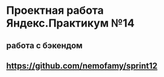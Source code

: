 Проектная работа Яндекс.Практикум №14
=====================
работа с бэкендом
-----------------------------------
https://github.com/nemofamy/sprint12
-----------------------------------
